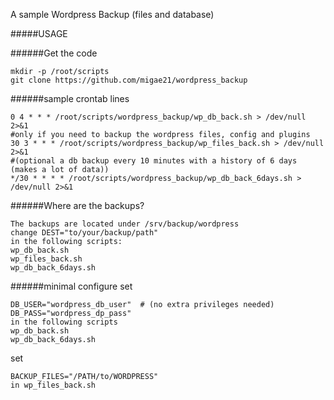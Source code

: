 A sample Wordpress Backup (files and database)

#####USAGE

######Get the code
```
mkdir -p /root/scripts
git clone https://github.com/migae21/wordpress_backup
```
######sample crontab lines
```
0 4 * * * /root/scripts/wordpress_backup/wp_db_back.sh > /dev/null 2>&1
#only if you need to backup the wordpress files, config and plugins
30 3 * * * /root/scripts/wordpress_backup/wp_files_back.sh > /dev/null 2>&1
#(optional a db backup every 10 minutes with a history of 6 days (makes a lot of data))
*/30 * * * * /root/scripts/wordpress_backup/wp_db_back_6days.sh > /dev/null 2>&1 
```
######Where are the backups?

```
The backups are located under /srv/backup/wordpress
change DEST="to/your/backup/path"
in the following scripts:
wp_db_back.sh 
wp_files_back.sh 
wp_db_back_6days.sh 
```
######minimal configure
set 
```
DB_USER="wordpress_db_user"  # (no extra privileges needed)
DB_PASS="wordpress_dp_pass"
in the following scripts
wp_db_back.sh 
wp_db_back_6days.sh 
```
set 
```
BACKUP_FILES="/PATH/to/WORDPRESS"
in wp_files_back.sh
```

